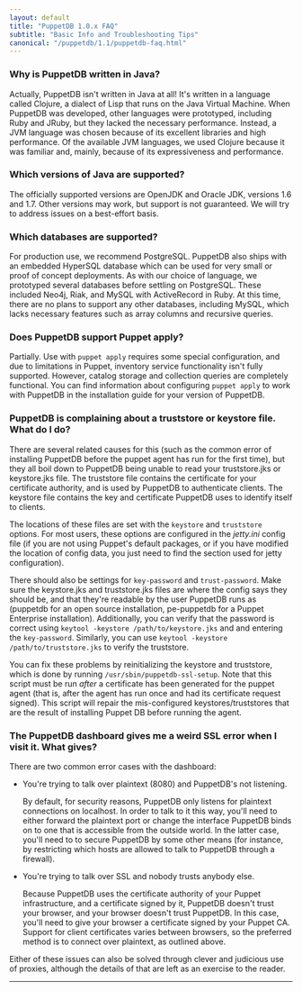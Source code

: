 ```yaml
---
layout: default
title: "PuppetDB 1.0.x FAQ"
subtitle: "Basic Info and Troubleshooting Tips"
canonical: "/puppetdb/1.1/puppetdb-faq.html"
---
```



### Why is PuppetDB written in Java?

Actually, PuppetDB isn't written in Java at all! It's written in a language called Clojure, a dialect of Lisp that runs on the Java Virtual Machine. When PuppetDB was developed, other languages were prototyped, including Ruby and JRuby, but they lacked the necessary performance.  Instead, a JVM language was chosen because of its excellent libraries and high performance. Of the available JVM languages, we used Clojure because it was familiar and, mainly, because of its expressiveness and performance.

### Which versions of Java are supported?

The officially supported versions are OpenJDK and Oracle JDK, versions 1.6 and 1.7. Other versions may work, but support is not guaranteed. We will try to address issues on a best-effort basis.

### Which databases are supported?

For production use, we recommend PostgreSQL. PuppetDB also ships with an embedded HyperSQL database which can be used for very small or proof of concept deployments. As with our choice of language, we prototyped several
databases before settling on PostgreSQL. These included Neo4j, Riak, and MySQL with ActiveRecord in Ruby. At this time, there are no plans to support any other databases, including MySQL, which lacks necessary features such as array columns and recursive queries.

### Does PuppetDB support Puppet apply?

Partially. Use with `puppet apply` requires some special configuration, and due to limitations in Puppet, inventory service functionality isn't fully supported. However, catalog storage and collection queries are completely functional. You can find information about configuring `puppet apply` to work with PuppetDB in the installation guide for your version of PuppetDB.

### PuppetDB is complaining about a truststore or keystore file. What do I do?

There are several related causes for this (such as the common error of installing PuppetDB before the puppet agent has run for the first time), but they all boil down to PuppetDB being unable to read your truststore.jks or keystore.jks file. The truststore file contains the certificate for your certificate authority, and is used by PuppetDB to authenticate clients. The keystore file contains the key and certificate PuppetDB uses to identify itself to clients.

The locations of these files are set with the `keystore` and `truststore` options. For most users, these options are configured in the *jetty.ini* config file (if you are not using Puppet's default packages, or if you have modified the location of config data, you just need to find the section used for jetty configuration). 

There should also be settings for `key-password` and `trust-password`. Make sure the keystore.jks and truststore.jks files are where the config says they should be, and that they're readable by the user PuppetDB runs as (puppetdb for an open source installation, pe-puppetdb for a Puppet Enterprise installation). Additionally, you can verify that the password is correct using `keytool -keystore /path/to/keystore.jks` and and entering the `key-password`. Similarly, you can use `keytool -keystore /path/to/truststore.jks` to verify the truststore.

You can fix these problems by reinitializing the keystore and truststore, which is done by running `/usr/sbin/puppetdb-ssl-setup`. Note that this script must be run *after* a certificate has been generated for the puppet agent (that is, after the agent has run once and had its certificate request signed).  This script will repair the mis-configured keystores/truststores that are the result of installing Puppet DB before running the agent.

### The PuppetDB dashboard gives me a weird SSL error when I visit it. What gives?

There are two common error cases with the dashboard:

* You're trying to talk over plaintext (8080) and PuppetDB's not listening.

    By default, for security reasons, PuppetDB only listens for plaintext connections on localhost. In order to talk to it this way, you'll need to either
forward the plaintext port or change the interface PuppetDB binds on to one that is accessible from the outside world. In the latter case, you'll need to to secure PuppetDB by some other means (for instance, by restricting which hosts are allowed to talk to PuppetDB through a firewall).

* You're trying to talk over SSL and nobody trusts anybody else.

    Because PuppetDB uses the certificate authority of your Puppet infrastructure, and a certificate signed by it, PuppetDB doesn't trust your
browser, and your browser doesn't trust PuppetDB. In this case, you'll need to give your browser a certificate signed by your Puppet CA. Support for client certificates varies between browsers, so the preferred method is to connect over plaintext, as outlined above.

Either of these issues can also be solved through clever and judicious use of proxies, although the details of that are left as an exercise to the reader.

* * * 
